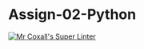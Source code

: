 # Assign-02-Python
[![Mr Coxall's Super Linter](https://github.com/ICS3U-Programming-Aaron-R-V-K/Assign-02-Python/workflows/Mr%20Coxall's%20Super%20Linter/badge.svg)](https://github.com/ICS3U-Programming-Aaron-R-V-K/Assign-02-Python/actions/)
